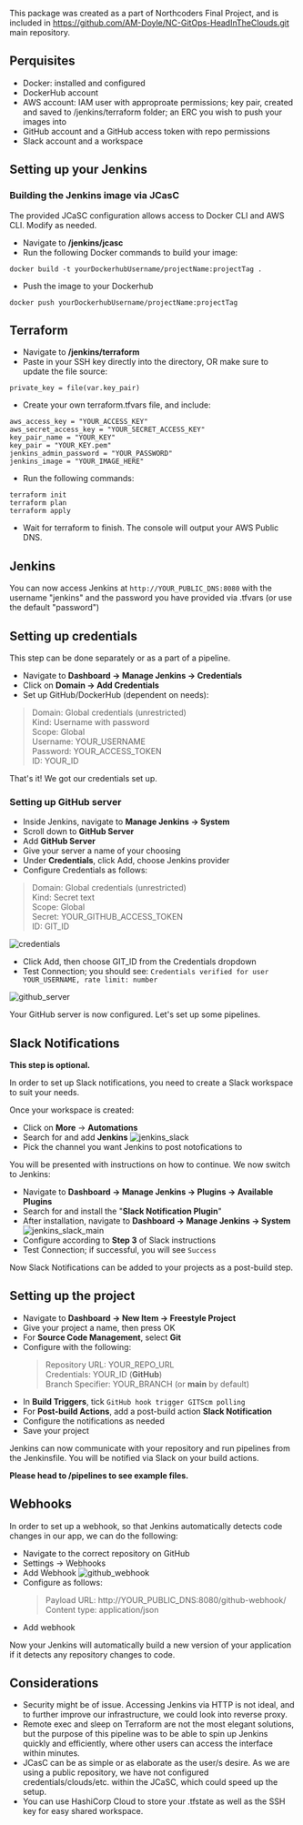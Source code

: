 This package was created as a part of Northcoders Final Project, and is included in https://github.com/AM-Doyle/NC-GitOps-HeadInTheClouds.git main repository. 

## Perquisites

- Docker: installed and configured
- DockerHub account
- AWS account: IAM user with approproate permissions; key pair, created and saved to /jenkins/terraform folder; an ERC you wish to push your images into
- GitHub account and a GitHub access token with repo permissions
- Slack account and a workspace

## Setting up your Jenkins

### Building the Jenkins image via JCasC

The provided JCaSC configuration allows access to Docker CLI and AWS CLI. Modify as needed.

- Navigate to **/jenkins/jcasc**
- Run the following Docker commands to build your image:

```
docker build -t yourDockerhubUsername/projectName:projectTag .
```

- Push the image to your Dockerhub

```
docker push yourDockerhubUsername/projectName:projectTag
```

## Terraform

- Navigate to **/jenkins/terraform**
- Paste in your SSH key directly into the directory, OR make sure to update the file source:

```
private_key = file(var.key_pair)
```

- Create your own terraform.tfvars file, and include:

```
aws_access_key = "YOUR_ACCESS_KEY"
aws_secret_access_key = "YOUR_SECRET_ACCESS_KEY"
key_pair_name = "YOUR_KEY"
key_pair = "YOUR_KEY.pem"
jenkins_admin_password = "YOUR_PASSWORD"
jenkins_image = "YOUR_IMAGE_HERE"
```

- Run the following commands:

```
terraform init
terraform plan
terraform apply
```

- Wait for terraform to finish. The console will output your AWS Public DNS.

## Jenkins

You can now access Jenkins at `http://YOUR_PUBLIC_DNS:8080` with the username "jenkins" and the password you have provided via .tfvars (or use the default "password")

## Setting up credentials

This step can be done separately or as a part of a pipeline.

- Navigate to **Dashboard -> Manage Jenkins -> Credentials**
- Click on **Domain -> Add Credentials**
- Set up GitHub/DockerHub (dependent on needs):

> Domain: Global credentials (unrestricted)<br>
> Kind: Username with password<br>
> Scope: Global<br>
> Username: YOUR_USERNAME<br>
> Password: YOUR_ACCESS_TOKEN<br>
> ID: YOUR_ID<br>

That's it! We got our credentials set up.

### Setting up GitHub server

- Inside Jenkins, navigate to **Manage Jenkins -> System**
- Scroll down to **GitHub Server**
- Add **GitHub Server**
- Give your server a name of your choosing
- Under **Credentials**, click Add, choose Jenkins provider
- Configure Credentials as follows:

> Domain: Global credentials (unrestricted)<br>
> Kind: Secret text<br>
> Scope: Global<br>
> Secret: YOUR_GITHUB_ACCESS_TOKEN<br>
> ID: GIT_ID<br>

![credentials](./images/credentials.png)

- Click Add, then choose GIT_ID from the Credentials dropdown
- Test Connection; you should see: `Credentials verified for user YOUR_USERNAME, rate limit: number`

![github_server](./images/github_server.png)

Your GitHub server is now configured. Let's set up some pipelines.

## Slack Notifications

**This step is optional.**

In order to set up Slack notifications, you need to create a Slack workspace to suit your needs.

Once your workspace is created:

- Click on **More** -> **Automations**
- Search for and add **Jenkins**
  ![jenkins_slack](./images/jenkins_slack.png)
- Pick the channel you want Jenkins to post notofications to

You will be presented with instructions on how to continue. We now switch to Jenkins:

- Navigate to **Dashboard -> Manage Jenkins -> Plugins -> Available Plugins**
- Search for and install the "**Slack Notification Plugin**"
- After installation, navigate to **Dashboard -> Manage Jenkins -> System**
  ![jenkins_slack_main](./images/jenkins_slack_main.png)
- Configure according to **Step 3** of Slack instructions
- Test Connection; if successful, you will see `Success`

Now Slack Notifications can be added to your projects as a post-build step.

## Setting up the project

- Navigate to **Dashboard -> New Item -> Freestyle Project**
- Give your project a name, then press OK
- For **Source Code Management**, select **Git**
- Configure with the following:
  > Repository URL: YOUR_REPO_URL<br>
  > Credentials: YOUR_ID (**GitHub**)<br>
  > Branch Specifier: YOUR_BRANCH (or **main** by default)<br>
- In **Build Triggers**, tick `GitHub hook trigger GITScm polling`
- For **Post-build Actions**, add a post-build action **Slack Notification**
- Configure the notifications as needed
- Save your project

Jenkins can now communicate with your repository and run pipelines from the Jenkinsfile. You will be notified via Slack on your build actions.

**Please head to /pipelines to see example files.**

## Webhooks

In order to set up a webhook, so that Jenkins automatically detects code changes in our app, we can do the following:

- Navigate to the correct repository on GitHub
- Settings -> Webhooks
- Add Webhook
  ![github_webhook](./images/github_webhook.png)
- Configure as follows:
  > Payload URL: http://YOUR_PUBLIC_DNS:8080/github-webhook/<br>
  > Content type: application/json<br>
- Add webhook

Now your Jenkins will automatically build a new version of your application if it detects any repository changes to code.

## Considerations

- Security might be of issue. Accessing Jenkins via HTTP is not ideal, and to further improve our infrastructure, we could look into reverse proxy.
- Remote exec and sleep on Terraform are not the most elegant solutions, but the purpose of this pipeline was to be able to spin up Jenkins quickly and efficiently, where other users can access the interface within minutes.
- JCasC can be as simple or as elaborate as the user/s desire. As we are using a public repository, we have not configured credentials/clouds/etc. within the JCaSC, which could speed up the setup.
- You can use HashiCorp Cloud to store your .tfstate as well as the SSH key for easy shared workspace.
